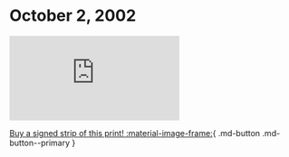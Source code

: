 # October 2, 2002

![](https://www.achewood.com/comic.php?date=10022002)

[Buy a signed strip of this print! :material-image-frame:](https://achewood-holiday-pop-up.myshopify.com/products/strip#10022002){ .md-button .md-button--primary }
